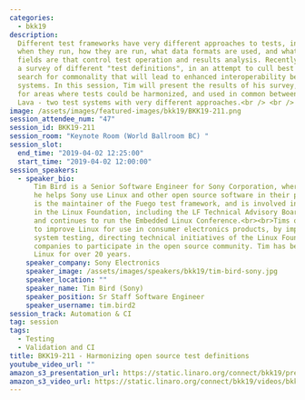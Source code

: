 ```yaml
---
categories:
  - bkk19
description:
  Different test frameworks have very different approaches to tests, including
  when they run, how they are run, what data formats are used, and what the various
  fields are that control test operation and results analysis. Recently, Tim has conducted
  a survey of different "test definitions", in an attempt to cull best practices and
  search for commonality that will lead to enhanced interoperability between test
  systems. In this session, Tim will present the results of his survey, and make suggestions
  for areas where tests could be harmonized, and used in common between Fuego and
  Lava - two test systems with very different approaches.<br /> <br />
image: /assets/images/featured-images/bkk19/BKK19-211.png
session_attendee_num: "47"
session_id: BKK19-211
session_room: "Keynote Room (World Ballroom BC) "
session_slot:
  end_time: "2019-04-02 12:25:00"
  start_time: "2019-04-02 12:00:00"
session_speakers:
  - speaker_bio:
      Tim Bird is a Senior Software Engineer for Sony Corporation, where
      he helps Sony use Linux and other open source software in their products. Tim
      is the maintainer of the Fuego test framework, and is involved in various groups
      in the Linux Foundation, including the LF Technical Advisory Board. Tim created
      and continues to run the Embedded Linux Conference.<br><br>Tims overall goal is
      to improve Linux for use in consumer electronics products, by improving Linux
      system testing, directing technical initiatives of the Linux Foundation, and encouraging
      companies to participate in the open source community. Tim has been working with
      Linux for over 20 years.
    speaker_company: Sony Electronics
    speaker_image: /assets/images/speakers/bkk19/tim-bird-sony.jpg
    speaker_location: ""
    speaker_name: Tim Bird (Sony)
    speaker_position: Sr Staff Software Engineer
    speaker_username: tim.bird2
session_track: Automation & CI
tag: session
tags:
  - Testing
  - Validation and CI
title: BKK19-211 - Harmonizing open source test definitions
youtube_video_url: ""
amazon_s3_presentation_url: https://static.linaro.org/connect/bkk19/presentations/bkk19-211.pdf
amazon_s3_video_url: https://static.linaro.org/connect/bkk19/videos/bkk19-211.mp4
---
```

